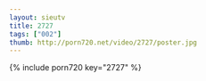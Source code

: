 ```yaml
--- 
layout: sieutv
title: 2727
tags: ["002"]
thumb: http://porn720.net/video/2727/poster.jpg
---
```

{% include porn720 key="2727" %} 
